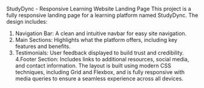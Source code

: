 StudyDync - Responsive Learning Website Landing Page
This project is a fully responsive landing page for a learning platform named StudyDync. The design includes:

 1. Navigation Bar: A clean and intuitive navbar for easy site navigation.
 2. Main Sections: Highlights what the platform offers, including key features and benefits.
 3. Testimonials: User feedback displayed to build trust and credibility.
 4.Footer Section: Includes links to additional resources, social media, and contact information.
The layout is built using modern CSS techniques, including Grid and Flexbox, and is fully responsive with media queries to ensure a seamless experience across all devices.
